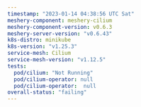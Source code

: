 ```yaml
---
timestamp: "2023-01-14 04:38:56 UTC Sat"
meshery-component: meshery-cilium
meshery-component-version: v0.6.3
meshery-server-version: "v0.6.43"
k8s-distro: minikube
k8s-version: "v1.25.3"
service-mesh: Cilium
service-mesh-version: "v1.12.5"
tests:
  pod/cilium: "Not Running"
  pod/cilium-operator: null
  pod/cilium-operator:  null
overall-status: "failing"
---
```

